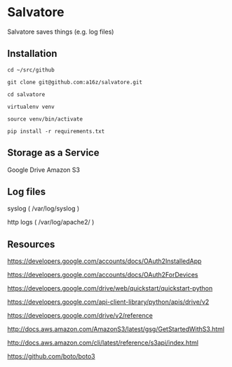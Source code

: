 Salvatore
=========

Salvatore saves things (e.g. log files)

Installation
------------

`cd ~/src/github`

`git clone git@github.com:a16z/salvatore.git`

`cd salvatore`

`virtualenv venv`

`source venv/bin/activate`

`pip install -r requirements.txt`

Storage as a Service
--------------------

Google Drive
Amazon S3

Log files
---------

syslog ( /var/log/syslog )

http logs ( /var/log/apache2/ )

Resources
---------

https://developers.google.com/accounts/docs/OAuth2InstalledApp

https://developers.google.com/accounts/docs/OAuth2ForDevices

https://developers.google.com/drive/web/quickstart/quickstart-python

https://developers.google.com/api-client-library/python/apis/drive/v2

https://developers.google.com/drive/v2/reference

http://docs.aws.amazon.com/AmazonS3/latest/gsg/GetStartedWithS3.html

http://docs.aws.amazon.com/cli/latest/reference/s3api/index.html

https://github.com/boto/boto3

